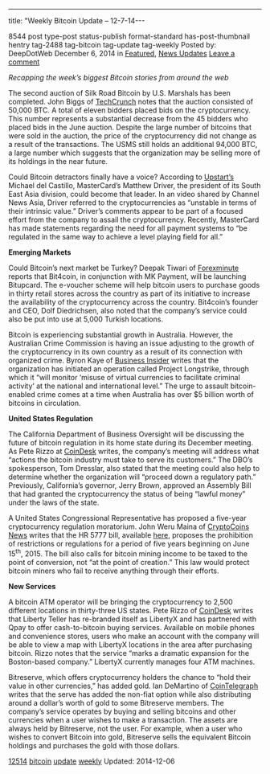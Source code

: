 ---
title: "Weekly Bitcoin Update – 12-7-14---

8544 post type-post status-publish format-standard has-post-thumbnail hentry  tag-2488 tag-bitcoin tag-update tag-weekly
Posted by: DeepDotWeb
<span>December 6, 2014</span>
<span>in <a href="https://www.deepdotweb.com/category/deepdot-news/" rel="category tag">Featured</a>, <a href="https://www.deepdotweb.com/category/news-updates/" rel="category tag">News Updates</a></span>
<a href="/2014/12/06/weekly-bitcoin-update-12-5-14/#respond">Leave a comment</a></span>
</p>
<p><em>Recapping the week&#8217;s biggest Bitcoin stories from around the web </em></p>
<p>The second auction of Silk Road Bitcoin by U.S. Marshals has been completed. John Biggs of <a href="http://techcrunch.com/2014/12/05/us-marshals-complete-second-auction-of-silk-road-bitcoin/">TechCrunch</a> notes that the auction consisted of 50,000 BTC. A total of eleven bidders placed bids on the cryptocurrency. This number represents a substantial decrease from the 45 bidders who placed bids in the June auction. Despite the large number of bitcoins that were sold in the auction, the price of the cryptocurrency did not change as a result of the transactions. The USMS still holds an additional 94,000 BTC, a large number which suggests that the organization may be selling more of its holdings in the near future.</p>
<p>Could Bitcoin detractors finally have a voice? According to <a href="http://upstart.bizjournals.com/entrepreneurs/hot-shots/2014/12/05/matthew-driver-bitcoin-critic-mastercard.html">Upstart&#8217;s</a> Michael del Castillo, MasterCard&#8217;s Matthew Driver, the president of its South East Asia division, could become that leader. In an video shared by Channel News Asia, Driver referred to the cryptocurrencies as “unstable in terms of their intrinsic value.” Driver&#8217;s comments appear to be part of a focused effort from the company to assail the cryptocurrency. Recently, MasterCard has made statements regarding the need for all payment systems to “be regulated in the same way to achieve a level playing field for all.”</p>
<p><strong>Emerging Markets</strong></p>
<p>Could Bitcoin&#8217;s next market be Turkey? Deepak Tiwari of <a href="http://www.forexminute.com/bitcoin/bit4coin-teams-mk-payment-launch-bitupcard-turkey-51378">Forexminute</a> reports that Bit4coin, in conjunction with MK Payment, will be launching Bitupcard. The e-voucher scheme will help bitcoin users to purchase goods in thirty retail stores across the country as part of its initiative to increase the availability of the cryptocurrency across the country. Bit4coin&#8217;s founder and CEO, Dolf Diedrichsen, also noted that the company&#8217;s service could also be put into use at 5,000 Turkish locations.</p>
<p>Bitcoin is experiencing substantial growth in Australia. However, the Australian Crime Commission is having an issue adjusting to the growth of the cryptocurrency in its own country as a result of its connection with organized crime. Byron Kaye of <a href="http://www.businessinsider.com/r-australia-probes-bitcoin-crime-links-as-currency-craves-legitimacy-2014-12">Business Insider</a> writes that the organization has initiated an operation called Project Longstrike, through which it “will monitor &#8216;misuse of virtual currencies to facilitate criminal activity&#8217; at the national and international level.” The urge to assault bitcoin-enabled crime comes at a time when Australia has over $5 billion worth of bitcoins in circulation.</p>
<p><strong>United States Regulation</strong></p>
<p>The California Department of Business Oversight will be discussing the future of bitcoin regulation in its home state during its December meeting. As Pete Rizzo at <a href="http://www.coindesk.com/california-debate-bitcoin-regulation-december-meeting/">CoinDesk</a> writes, the company&#8217;s meeting will address what “actions the bitcoin industry must take to serve its customers.” The DBO&#8217;s spokesperson, Tom Dresslar, also stated that the meeting could also help to determine whether the organization will “proceed down a regulatory path.” Previously, California&#8217;s governor, Jerry Brown, approved an Assembly Bill that had granted the cryptocurrency the status of being “lawful money” under the laws of the state.</p>
<p>A United States Congressional Representative has proposed a five-year cryptocurrency regulation moratorium. John Weru Maina of <a href="https://www.cryptocoinsnews.com/hr-5777-bill-proposes-moratorium-bitcoin-regulations-restrictions/">CryptoCoins News</a> writes that the HR 5777 bill, available <a href="http://www.gpo.gov/fdsys/pkg/BILLS-113hr5777ih/pdf/BILLS-113hr5777ih.pdf">here</a>, proposes the prohibition of restrictions or regulations for a period of five years beginning on June 15<sup>th</sup>, 2015. The bill also calls for bitcoin mining income to be taxed to the point of conversion, not “at the point of creation.” This law would protect bitcoin miners who fail to receive anything through their efforts.</p>
<p><strong>New Services</strong></p>
<p>A bitcoin ATM operator will be bringing the cryptocurrency to 2,500 different locations in thirty-three US states. Pete Rizzo of <a href="http://www.coindesk.com/libertyx-bitcoin-buying-2500-us-locations/">CoinDesk</a> writes that Liberty Teller has re-branded itself as LibertyX and has partnered with Qpay to offer cash-to-bitcoin buying services. Available on mobile phones and convenience stores, users who make an account with the company will be able to view a map with LibertyX locations in the area after purchasing bitcoin. Rizzo notes that the service “marks a dramatic expansion for the Boston-based company.” LibertyX currently manages four ATM machines.</p>
<p>Bitreserve, which offers cryptocurrency holders the chance to “hold their value in other currencies,” has added gold. Ian DeMartino of <a href="http://cointelegraph.com/news/113038/bitreserve-adds-gold-other-metals-coming-soon">CoinTelegraph</a> writes that the serve has added the non-fiat option while also distributing around a dollar&#8217;s worth of gold to some Bitreserve members. The company&#8217;s service operates by buying and selling bitcoins and other currencies when a user wishes to make a transaction. The assets are always held by Bitreserve, not the user. For example, when a user who wishes to convert Bitcoin into gold, Bitreserve sells the equivalent Bitcoin holdings and purchases the gold with those dollars.</p>
</div>
<a href="https://www.deepdotweb.com/tag/12514/" rel="tag">12514</a> <a href="https://www.deepdotweb.com/tag/bitcoin/" rel="tag">bitcoin</a> <a href="https://www.deepdotweb.com/tag/update/" rel="tag">update</a> <a href="https://www.deepdotweb.com/tag/weekly/" rel="tag">weekly</a></span> 
Updated: 2014-12-06
    
